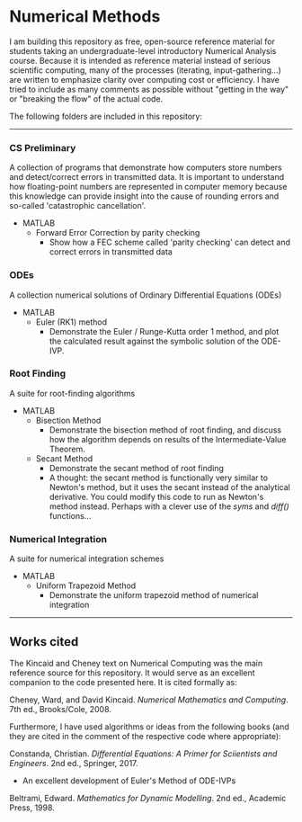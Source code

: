 # Numerical Methods
I am building this repository as free, open-source reference material for students taking an undergraduate-level introductory Numerical Analysis course. Because it is intended as reference material instead of serious scientific computing, many of the processes (iterating, input-gathering...) are written to emphasize clarity over computing cost or efficiency. I have tried to include as many comments as possible without "getting in the way" or "breaking the flow" of the actual code.

The following folders are included in this repository:

----

### CS Preliminary

A collection of programs that demonstrate how computers store numbers and detect/correct errors in transmitted data. It is important to understand how floating-point numbers are represented in computer memory because this knowledge can provide insight into the cause of rounding errors and so-called 'catastrophic cancellation'. 
  - MATLAB
    - Forward Error Correction by parity checking
      - Show how a FEC scheme called 'parity checking' can detect and correct errors in transmitted data

### ODEs

A collection numerical solutions of Ordinary Differential Equations (ODEs) 
  - MATLAB
    - Euler (RK1) method
      - Demonstrate the Euler / Runge-Kutta order 1 method, and plot the calculated result against the symbolic solution of the ODE-IVP.

### Root Finding

  A suite for root-finding algorithms
  - MATLAB 
    - Bisection Method
      - Demonstrate the bisection method of root finding, and discuss how the algorithm depends on results of the Intermediate-Value Theorem.
    - Secant Method
      - Demonstrate the secant method of root finding
      - A thought: the secant method is functionally very similar to Newton's method, but it uses the secant instead of the analytical derivative. You could modify this code to run as Newton's method instead. Perhaps with a clever use of the *syms* and *diff()* functions...
    
### Numerical Integration

  A suite for numerical integration schemes
  - MATLAB
    - Uniform Trapezoid Method
      - Demonstrate the uniform trapezoid method of numerical integration

----

## Works cited

The Kincaid and Cheney text on Numerical Computing was the main reference source for this repository. It would serve as an excellent companion to the code presented here. It is cited formally as:

Cheney, Ward, and David Kincaid. *Numerical Mathematics and Computing*. 7th ed., Brooks/Cole, 2008. 

Furthermore, I have used algorithms or ideas from the following books (and they are cited in the comment of the respective code where appropriate):

Constanda, Christian. *Differential Equations: A Primer for Sciientists and Engineers*. 2nd ed., Springer, 2017.
  - An excellent development of Euler's Method of ODE-IVPs
  
  Beltrami, Edward. *Mathematics for Dynamic Modelling*. 2nd ed., Academic Press, 1998.
